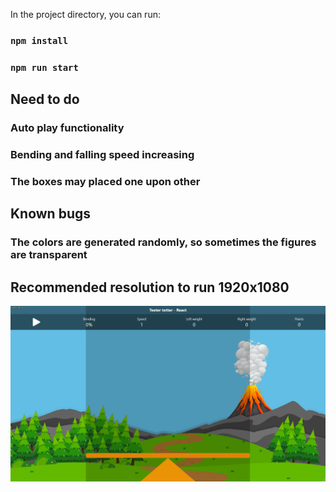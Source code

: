 In the project directory, you can run:

### `npm install`
### `npm run start`

## Need to do
### Auto play functionality
### Bending and falling speed increasing
### The boxes may placed one upon other

## Known bugs
### The colors are generated randomly, so sometimes the figures are transparent

###
###
###

## Recommended resolution to run 1920x1080

![](example.gif)